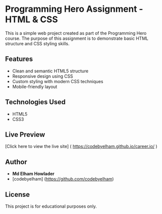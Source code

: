 # Programming Hero Assignment - HTML & CSS

This is a simple web project created as part of the Programming Hero course. The purpose of this assignment is to demonstrate basic HTML structure and CSS styling skills.

## Features

- Clean and semantic HTML5 structure
- Responsive design using CSS
- Custom styling with modern CSS techniques
- Mobile-friendly layout

## Technologies Used

- HTML5
- CSS3

## Live Preview

[Click here to view the live site]
( https://codebyelham.github.io/career.io/ )

## Author

- **Md Elham Howlader**
- [codebyelham]
(https://github.com/codebyelham)

## License

This project is for educational purposes only.
